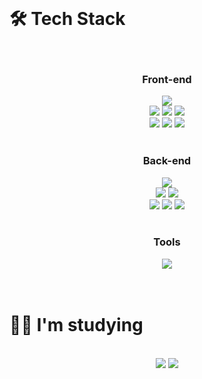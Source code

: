 
<br/>
  
# 🛠  Tech Stack

<div align=center>

  <br/>
  
  ### Front-end

  <img src="https://img.shields.io/badge/react-61DAFB?style=for-the-badge&logo=react&logoColor=black">
  
  <br/>
  
  <img src="https://img.shields.io/badge/html-E34F26?style=for-the-badge&logo=html5&logoColor=white">
  <img src="https://img.shields.io/badge/javascript-F7DF1E?style=for-the-badge&logo=javascript&logoColor=black">
  <img src="https://img.shields.io/badge/TypeScript-3178C6?style=for-the-badge&logo=Typescript&logoColor=white">
  
  <br/>
  
  <img src="https://img.shields.io/badge/css-1572B6?style=for-the-badge&logo=css3&logoColor=white">
  <img src="https://img.shields.io/badge/bootstrap-7952B3?style=for-the-badge&logo=bootstrap&logoColor=white">
  <img src="https://img.shields.io/badge/styled_components-DB7093?style=for-the-badge&logo=styled-components&logoColor=white">

  <br/>
  <br/>
  
  ### Back-end 
  
  <img src="https://img.shields.io/badge/JAVA-007396?style=for-the-badge&logo=java&logoColor=white">
  
  <br/>
  
  <img src="https://img.shields.io/badge/php-777BB4?style=for-the-badge&logo=php&logoColor=black">
  <img src="https://img.shields.io/badge/Node.js-339933?style=for-the-badge&logo=Node.js&logoColor=white">
  
  <br/>
  
  <img src="https://img.shields.io/badge/oracle-F80000?style=for-the-badge&logo=oracle&logoColor=white">
  <img src="https://img.shields.io/badge/MongoDB-47A248?style=for-the-badge&logo=MongoDB&logoColor=white">
  <img src="https://img.shields.io/badge/Firebase-FFCA28?style=for-the-badge&logo=Firebase&logoColor=black">

  
  <br/>
  <br/>
  
  ### Tools
  
  <img src="https://img.shields.io/badge/github-181717?style=for-the-badge&logo=github&logoColor=white">

  
  
  <br/>
  <br/>
    <br/>
  
</div>


# ✍🏻 I'm studying

<div align=center>
  
  <br/>
  
  <img src="https://img.shields.io/badge/Redux-764ABC?style=for-the-badge&logo=Redux&logoColor=white">
  <img src="https://img.shields.io/badge/Next.js-000000?style=for-the-badge&logo=Next.js&logoColor=white">

  <br/>
    <br/>
  
  
</div>
